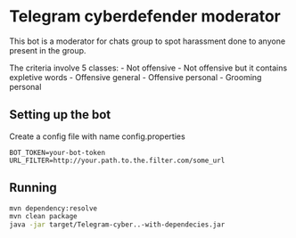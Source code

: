 # Telegram cyberdefender moderator

This bot is a moderator for chats group to spot harassment 
done to anyone present in the group.

The criteria involve 5 classes:
    - Not offensive
    - Not offensive but it contains expletive words
    - Offensive general
    - Offensive personal
    - Grooming personal

## Setting up the bot

Create a config file with name config.properties

```.env
BOT_TOKEN=your-bot-token
URL_FILTER=http://your.path.to.the.filter.com/some_url
```

## Running
```bash
mvn dependency:resolve
mvn clean package
java -jar target/Telegram-cyber..-with-dependecies.jar
```